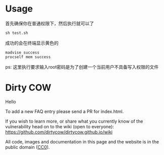 # Usage
首先确保你在普通权限下，然后执行就可以了

```shell
sh test.sh
```

成功的会在终端显示黄色的

    madvise success
    procself mem success

ps: 这里执行要求输入root密码是为了创建一个当前用户不具备写入权限的文件
# Dirty COW

Hello

To add a new FAQ entry please send a PR for index.html.

If you wish to learn more, or share what you currently know of the vulnerability head on to the wiki (open to everyone): https://github.com/dirtycow/dirtycow.github.io/wiki

All code, images and documentation in this page and the website is in the public domain ([CC0](https://creativecommons.org/publicdomain/zero/1.0/)).
